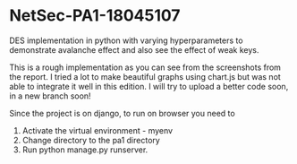 # NetSec-PA1-18045107
DES implementation in python with varying hyperparameters to demonstrate avalanche effect and also see the effect of weak keys.


This is a rough implementation as you can see from the screenshots from the report. I tried a lot to make beautiful graphs using chart.js but was not able to integrate it well in this edition. I will try to upload a better code soon, in a new branch soon!

Since the project is on django, to run on browser you need to 
1. Activate the virtual environment - myenv 
2. Change directory to the pa1 directory
3. Run python manage.py runserver.
